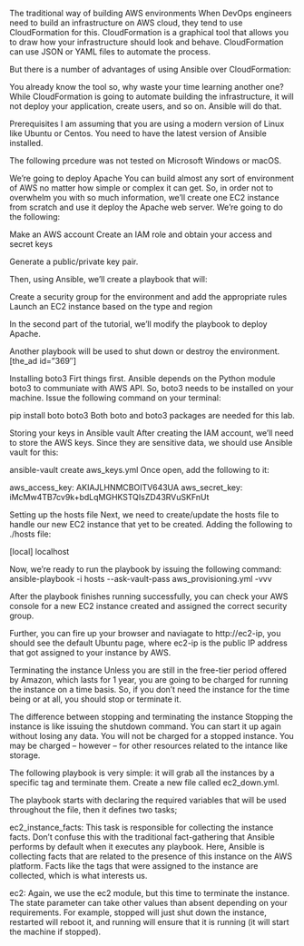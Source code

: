 The traditional way of building AWS environments
When DevOps engineers need to build an infrastructure on AWS cloud, they tend to use CloudFormation for this. CloudFormation is a graphical tool that allows you to draw how your infrastructure should look and behave. CloudFormation can use JSON or YAML files to automate the process.

But there is a number of advantages of using Ansible over CloudFormation:

You already know the tool so, why waste your time learning another one?
While CloudFormation is going to automate building the infrastructure, it will not deploy your application, create users, and so on. Ansible will do that.

Prerequisites
I am assuming that you are using a modern version of Linux like Ubuntu or Centos. You need to have the latest version of Ansible installed.

The following prcedure was not tested on Microsoft Windows or macOS.

We’re going to deploy Apache
You can build almost any sort of environment of AWS no matter how simple or complex it can get. So, in order not to overwhelm you with so much information, we’ll create one EC2 instance from scratch and use it deploy the Apache web server. We’re going to do the following:

Make an AWS account
Create an IAM role and obtain your access and secret keys

Generate a public/private key pair.

Then, using Ansible, we’ll create a playbook that will:

Create a security group for the environment and add the appropriate rules
Launch an EC2 instance based on the type and region

In the second part of the tutorial, we’ll modify the playbook to deploy Apache.

Another playbook will be used to shut down or destroy the environment.
[the_ad id=”369″]

Installing boto3
Firt things first. Ansible depends on the Python module boto3 to communiate with AWS API. So, boto3 needs to be installed on your machine. Issue the following command on your terminal:

pip install boto boto3
Both boto and boto3 packages are needed for this lab.

Storing your keys in Ansible vault
After creating the IAM account, we’ll need to store the AWS keys. Since they are sensitive data, we should use Ansible vault for this:

ansible-vault create aws_keys.yml
Once open, add the following to it:

aws_access_key: AKIAJLHNMCBOITV643UA
aws_secret_key: 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

Setting up the hosts file
Next, we need to create/update the hosts file to handle our new EC2 instance that yet to be created. Adding the following to ./hosts file:

[local]
localhost

Now, we’re ready to run the playbook by issuing the following command:
ansible-playbook -i hosts --ask-vault-pass aws_provisioning.yml -vvv

After the playbook finishes running successfully, you can check your AWS console for a new EC2 instance created and assigned the correct security group.

Further, you can fire up your browser and naviagate to http://ec2-ip, you should see the default Ubuntu page, where ec2-ip is the public IP address that got assigned to your instance by AWS.

Terminating the instance
Unless you are still in the free-tier period offered by Amazon, which lasts for 1 year, you are going to be charged for running the instance on a time basis. So, if you don’t need the instance for the time being or at all, you should stop or terminate it.

The difference between stopping and terminating the instance
Stopping the instance is like issuing the shutdown command. You can start it up again without losing any data. You will not be charged for a stopped instance. You may be charged – however – for other resources related to the intance like storage.

The following playbook is very simple: it will grab all the instances by a specific tag and terminate them. Create a new file called ec2_down.yml.

The playbook starts with declaring the required variables that will be used throughout the file, then it defines two tasks;

ec2_instance_facts: This task is responsible for collecting the instance facts. Don’t confuse this with the traditional fact-gathering that Ansible performs by default when it executes any playbook. Here, Ansible is collecting facts that are related to the presence of this instance on the AWS platform. Facts like the tags that were assigned to the instance are collected, which is what interests us.

ec2: Again, we use the ec2 module, but this time to terminate the instance. The state parameter can take other values than absent depending on your requirements. For example, stopped will just shut down the instance, restarted will reboot it, and running will ensure that it is running (it will start the machine if stopped).


